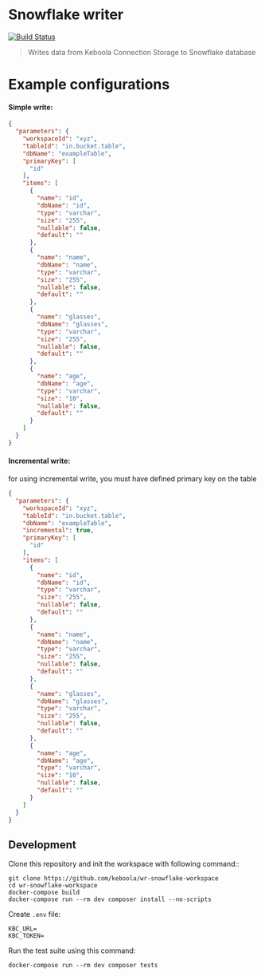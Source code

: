 # Snowflake writer
[![Build Status](https://travis-ci.com/keboola/wr-snowflake-workspace.svg?branch=master)](https://travis-ci.org/keboola/db-writer-snowflake)

> Writes data from Keboola Connection Storage to Snowflake database

# Example configurations

#### Simple write:
```json
{
  "parameters": {
    "workspaceId": "xyz",
    "tableId": "in.bucket.table",
    "dbName": "exampleTable",
    "primaryKey": [
      "id"
    ],
    "items": [
      {
        "name": "id",
        "dbName": "id",
        "type": "varchar",
        "size": "255",
        "nullable": false,
        "default": ""
      },
      {
        "name": "name",
        "dbName": "name",
        "type": "varchar",
        "size": "255",
        "nullable": false,
        "default": ""
      },
      {
        "name": "glasses",
        "dbName": "glasses",
        "type": "varchar",
        "size": "255",
        "nullable": false,
        "default": ""
      },
      {
        "name": "age",
        "dbName": "age",
        "type": "varchar",
        "size": "10",
        "nullable": false,
        "default": ""
      }
    ]
  }
}
```

#### Incremental write:

for using incremental write, you must have defined primary key on the table

```json
{
  "parameters": {
    "workspaceId": "xyz",
    "tableId": "in.bucket.table",
    "dbName": "exampleTable",
    "incremental": true,
    "primaryKey": [
      "id"
    ],
    "items": [
      {
        "name": "id",
        "dbName": "id",
        "type": "varchar",
        "size": "255",
        "nullable": false,
        "default": ""
      },
      {
        "name": "name",
        "dbName": "name",
        "type": "varchar",
        "size": "255",
        "nullable": false,
        "default": ""
      },
      {
        "name": "glasses",
        "dbName": "glasses",
        "type": "varchar",
        "size": "255",
        "nullable": false,
        "default": ""
      },
      {
        "name": "age",
        "dbName": "age",
        "type": "varchar",
        "size": "10",
        "nullable": false,
        "default": ""
      }
    ]
  }
}
```

## Development

Clone this repository and init the workspace with following command::

```
git clone https://github.com/keboola/wr-snowflake-workspace
cd wr-snowflake-workspace
docker-compose build
docker-compose run --rm dev composer install --no-scripts
```

Create `.env` file:

```dotenv
KBC_URL=
KBC_TOKEN=
```

Run the test suite using this command:

```
docker-compose run --rm dev composer tests
```
 
